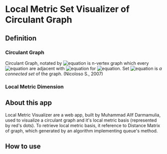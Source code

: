 # Local Metric Set Visualizer of Circulant Graph

## Definition 

### Circulant Graph
Circulant Graph, notated by ![equation](https://latex.codecogs.com/svg.image?{\color{White}&space;G=C_n(a_1,a_2,...,a_k)})  is n-vertex graph which every ![equation](https://latex.codecogs.com/svg.image?{\color{White}&space;v_i&space;\in&space;V(G)}) are adjacent with ![equation](https://latex.codecogs.com/svg.image?{\color{White}&space;v_{(i&plus;a_j)\mod&space;n}) for ![equation](https://latex.codecogs.com/svg.image?{\color{White}&space;j=1,2,...,k}). Set ![equation](https://latex.codecogs.com/svg.image?{\color{White}&space;\{a_1,a_2,...,a_k\}}) is _a connected set_ of the graph. (Nicoloso S., 2007)

### Local Metric Dimension


## About this app
Local Metric Visualizer are a web app, built by Muhammad Allf Darmamulia, used to visualize a circulant graph and it's local metric basis (represented by red's dots). To retrieve local metric basis, it reference to Distance Matrix of graph, which generated by an algorithm implementing queue's method.

## How to use
